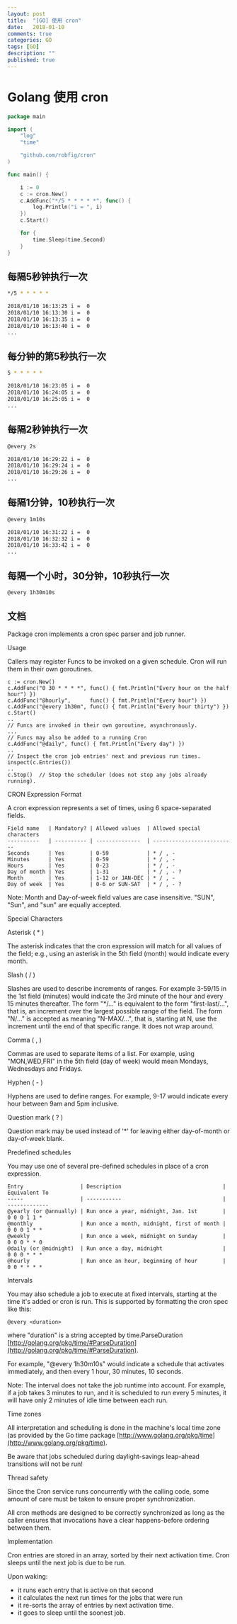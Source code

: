 ```yaml
---
layout: post
title:  "[GO] 使用 cron"
date:   2018-01-10
comments: true
categories: GO
tags: [GO]
description: ""
published: true
---
```


# Golang 使用 cron

```go
package main

import (
    "log"
    "time"

    "github.com/robfig/cron"
)

func main() {

    i := 0
    c := cron.New()
    c.AddFunc("*/5 * * * * *", func() {
        log.Println("i = ", i)
    })
    c.Start()

    for {
        time.Sleep(time.Second)
    }
}
```

## 每隔5秒钟执行一次

```bash
*/5 * * * * *

2018/01/10 16:13:25 i =  0
2018/01/10 16:13:30 i =  0
2018/01/10 16:13:35 i =  0
2018/01/10 16:13:40 i =  0
...
```

## 每分钟的第5秒执行一次

```bash
5 * * * * *

2018/01/10 16:23:05 i =  0
2018/01/10 16:24:05 i =  0
2018/01/10 16:25:05 i =  0
...
```

## 每隔2秒钟执行一次

```bash
@every 2s

2018/01/10 16:29:22 i =  0
2018/01/10 16:29:24 i =  0
2018/01/10 16:29:26 i =  0
...
```

## 每隔1分钟，10秒执行一次

```bash
@every 1m10s

2018/01/10 16:31:22 i =  0
2018/01/10 16:32:32 i =  0
2018/01/10 16:33:42 i =  0
...
```

## 每隔一个小时，30分钟，10秒执行一次

```bash
@every 1h30m10s
```

## 文档

Package cron implements a cron spec parser and job runner.

Usage

Callers may register Funcs to be invoked on a given schedule.  Cron will run
them in their own goroutines.

    c := cron.New()
    c.AddFunc("0 30 * * * *", func() { fmt.Println("Every hour on the half hour") })
    c.AddFunc("@hourly",      func() { fmt.Println("Every hour") })
    c.AddFunc("@every 1h30m", func() { fmt.Println("Every hour thirty") })
    c.Start()
    ..
    // Funcs are invoked in their own goroutine, asynchronously.
    ...
    // Funcs may also be added to a running Cron
    c.AddFunc("@daily", func() { fmt.Println("Every day") })
    ..
    // Inspect the cron job entries' next and previous run times.
    inspect(c.Entries())
    ..
    c.Stop()  // Stop the scheduler (does not stop any jobs already running).

CRON Expression Format

A cron expression represents a set of times, using 6 space-separated fields.

    Field name   | Mandatory? | Allowed values  | Allowed special characters
    ----------   | ---------- | --------------  | --------------------------
    Seconds      | Yes        | 0-59            | * / , -
    Minutes      | Yes        | 0-59            | * / , -
    Hours        | Yes        | 0-23            | * / , -
    Day of month | Yes        | 1-31            | * / , - ?
    Month        | Yes        | 1-12 or JAN-DEC | * / , -
    Day of week  | Yes        | 0-6 or SUN-SAT  | * / , - ?

Note: Month and Day-of-week field values are case insensitive.  "SUN", "Sun",
and "sun" are equally accepted.

Special Characters

Asterisk ( * )

The asterisk indicates that the cron expression will match for all values of the
field; e.g., using an asterisk in the 5th field (month) would indicate every
month.

Slash ( / )

Slashes are used to describe increments of ranges. For example 3-59/15 in the
1st field (minutes) would indicate the 3rd minute of the hour and every 15
minutes thereafter. The form "*\/..." is equivalent to the form "first-last/...",
that is, an increment over the largest possible range of the field.  The form
"N/..." is accepted as meaning "N-MAX/...", that is, starting at N, use the
increment until the end of that specific range.  It does not wrap around.

Comma ( , )

Commas are used to separate items of a list. For example, using "MON,WED,FRI" in
the 5th field (day of week) would mean Mondays, Wednesdays and Fridays.

Hyphen ( - )

Hyphens are used to define ranges. For example, 9-17 would indicate every
hour between 9am and 5pm inclusive.

Question mark ( ? )

Question mark may be used instead of '*' for leaving either day-of-month or
day-of-week blank.

Predefined schedules

You may use one of several pre-defined schedules in place of a cron expression.

    Entry                  | Description                                | Equivalent To
    -----                  | -----------                                | -------------
    @yearly (or @annually) | Run once a year, midnight, Jan. 1st        | 0 0 0 1 1 *
    @monthly               | Run once a month, midnight, first of month | 0 0 0 1 * *
    @weekly                | Run once a week, midnight on Sunday        | 0 0 0 * * 0
    @daily (or @midnight)  | Run once a day, midnight                   | 0 0 0 * * *
    @hourly                | Run once an hour, beginning of hour        | 0 0 * * * *

Intervals

You may also schedule a job to execute at fixed intervals, starting at the time it's added
or cron is run. This is supported by formatting the cron spec like this:

    @every <duration>

where "duration" is a string accepted by time.ParseDuration
[http://golang.org/pkg/time/#ParseDuration](http://golang.org/pkg/time/#ParseDuration).

For example, "@every 1h30m10s" would indicate a schedule that activates immediately,
and then every 1 hour, 30 minutes, 10 seconds.

Note: The interval does not take the job runtime into account.  For example,
if a job takes 3 minutes to run, and it is scheduled to run every 5 minutes,
it will have only 2 minutes of idle time between each run.

Time zones

All interpretation and scheduling is done in the machine's local time zone (as
provided by the Go time package [http://www.golang.org/pkg/time](http://www.golang.org/pkg/time).

Be aware that jobs scheduled during daylight-savings leap-ahead transitions will
not be run!

Thread safety

Since the Cron service runs concurrently with the calling code, some amount of
care must be taken to ensure proper synchronization.

All cron methods are designed to be correctly synchronized as long as the caller
ensures that invocations have a clear happens-before ordering between them.

Implementation

Cron entries are stored in an array, sorted by their next activation time.  Cron
sleeps until the next job is due to be run.

Upon waking:

- it runs each entry that is active on that second
- it calculates the next run times for the jobs that were run
- it re-sorts the array of entries by next activation time.
- it goes to sleep until the soonest job.

